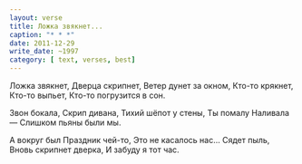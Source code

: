 ```yaml
---
layout: verse
title: Ложка звякнет...
caption: "* * *"
date: 2011-12-29
write_date: ~1997
category: [ text, verses, best]
---
```

Ложка звякнет,
Дверца скрипнет,
Ветер дунет за окном,
Кто-то крякнет,
Кто-то выпьет,
Кто-то погрузится в сон.

Звон бокала,
Скрип дивана,
Тихий шёпот у стены,
Ты помалу
Наливала —
Слишком пьяны были мы.

А вокруг был
Праздник чей-то,
Это не касалось нас...
Сядет пыль,
Вновь скрипнет дверка,
И забуду я тот час.
